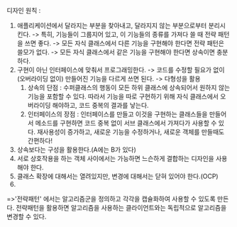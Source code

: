 디자인 원칙 :
  1. 애플리케이션에서 달라지는 부분을 찾아내고, 달라지지 않는 부분으로부터 분리시킨다.
    -> 특히, 기능들이 그룹지어 있고, 이 기능들의 종류를 가져다 쓸 때 전략 패턴을 쓰면 좋다.
    -> 모든 자식 클래스에서 다른 기능을 구현해야 한다면 전략 패턴은 쓸모가 없다.
    -> 모든 자식 클래스에서 같은 기능을 구현해야 한다면 상속이면 충분하다.
  2. 구현이 아닌 인터페이스에 맞춰서 프로그래밍한다.
    -> 코드를 수정할 필요가 없이(오버라이딩 없이) 만들어진 기능을 다르게 쓰면 된다.
    -> 다형성을 활용
      1. 상속의 단점 : 수퍼클래스의 행동이 모든 하위 클래스에 상속되어서 원하지 않는 기능을 포함할 수 있다.
                       따라서 기능을 따로 구현하기 위해 자식 클래스에서 오버라이딩 해야하고, 코드 중복의 결과를 낳는다.
      2. 인터페이스의 장점 : 인터페이스를 만들고 이것을 구현하는 클래스들을 만들어서 메소드를 구현하면 
                             코드 중복 없이 서브 클래스에서 가져다가 사용할 수 있다. 재사용성이 증가하고,
                             새로운 기능을 수정하거나, 새로운 객체를 만들때도 간편하다!
  3. 상속보다는 구성을 활용한다.(A에는 B가 있다)
  4. 서로 상호작용을 하는 객체 사이에서는 가능하면 느슨하게 결합하는 디자인을 사용해야 한다.
  5. 클래스 확장에 대해서는 열려있지만, 변경에 대해서는 닫혀 있어야 한다.(OCP)
  6. 
  =>'전략패턴' 에서는 알고리즘군을 정의하고 각각을 캡슐화하여 사용할 수 있도록 만든다. 전략패턴을 활용하면
    알고리즘을 사용하는 클라이언트와는 독립적으로 알고리즘을 변경할 수 있다.
